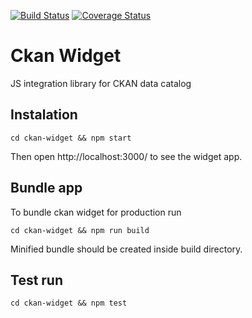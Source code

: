 [![Build Status](https://travis-ci.org/keitaroinc/ckan-widget.svg?branch=master)](https://travis-ci.org/keitaroinc/ckan-widget)
[![Coverage Status](https://coveralls.io/repos/github/keitaroinc/ckan-widget/badge.svg?branch=master)](https://coveralls.io/github/keitaroinc/ckan-widget?branch=master)

# Ckan Widget

JS integration library for CKAN data catalog

## Instalation

``
cd ckan-widget && npm start
``

Then open http://localhost:3000/ to see the widget app.

## Bundle app

To bundle ckan widget for production run
```
cd ckan-widget && npm run build
```

Minified bundle should be created inside build directory.

## Test run
```
cd ckan-widget && npm test
```